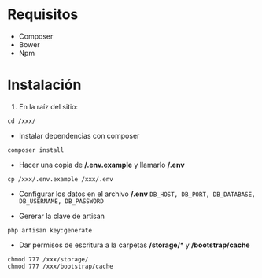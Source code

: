 # Requisitos
- Composer
- Bower
- Npm
# Instalación
1. En la raíz del sitio: 
``` 
cd /xxx/
```
- Instalar dependencias con composer
``` 
composer install
```
- Hacer una copia de **/.env.example** y llamarlo **/.env** 
``` 
cp /xxx/.env.example /xxx/.env
```
- Configurar los datos en el archivo **/.env**
 `DB_HOST, DB_PORT, DB_DATABASE, DB_USERNAME, DB_PASSWORD` 
 
- Gererar la clave de artisan
``` 
php artisan key:generate
```
- Dar permisos de escritura a la carpetas **/storage/*** y **/bootstrap/cache**
``` 
chmod 777 /xxx/storage/
chmod 777 /xxx/bootstrap/cache